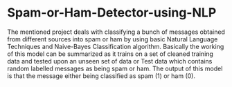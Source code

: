 # Spam-or-Ham-Detector-using-NLP
The mentioned project deals with classifying a bunch of messages obtained from different sources into spam or ham by using basic Natural Language Techniques and Naive-Bayes Classification algorithm. Basically the working of this model can be summarized as it trains on a set of cleaned training data and tested upon an unseen  set of data or Test data which contains random labelled messages as being spam or ham. The output of this model is that the message either being classified as spam (1) or ham (0).

